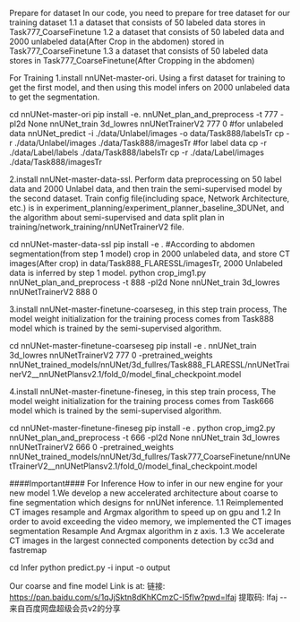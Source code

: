 Prepare for dataset
In our code, you need to prepare for tree dataset for our training dataset
1.1 a dataset that consists of 50 labeled data stores in Task777_CoarseFinetune
1.2 a dataset that consists of 50 labeled data and 2000 unlabeled data(After Crop in the abdomen) stored in Task777_CoarseFinetune
1.3 a dataset that consists of 50 labeled data stores in Task777_CoarseFinetune(After Cropping in the abdomen)

For Training
1.install nnUNet-master-ori. Using a first dataset for training to get the first model, and then using this model infers on 2000 unlabeled data to get the segmentation.

cd nnUNet-master-ori
pip install -e.
nnUNet_plan_and_preprocess -t 777 -pl2d None
nnUNet_train 3d_lowres nnUNetTrainerV2 777 0
#for unlabeled data
nnUNet_predict -i ./data/Unlabel/images -o data/Task888/labelsTr
cp -r ./data/Unlabel/images ./data/Task888/imagesTr
#for label data
cp -r ./data/Label/labels ./data/Task888/labelsTr
cp -r ./data/Label/images ./data/Task888/imagesTr

2.install nnUNet-master-data-ssl. Perform data preprocessing on 50 label data and 2000 Unlabel data, and then train the semi-supervised model by the second dataset. Train config file(including space, Network Architecture, etc.) is in experiment_planning/experiment_planner_baseline_3DUNet, and the algorithm about semi-supervised and data split plan in training/network_training/nnUNetTrainerV2 file. 

cd nnUNet-master-data-ssl
pip install -e .
#According to abdomen segmentation(from step 1 model) crop in 2000 unlabeled data, and store CT images(After crop) in data/Task888_FLARESSL/imagesTr, 2000 Unlabeled data is inferred by step 1 model.
python crop_img1.py
nnUNet_plan_and_preprocess -t 888 -pl2d None
nnUNet_train 3d_lowres nnUNetTrainerV2 888 0


3.install nnUNet-master-finetune-coarseseg, in this step train process, The model weight initialization for the training process comes from Task888 model which is trained by the semi-supervised algorithm.

cd nnUNet-master-finetune-coarseseg
pip install -e .
nnUNet_train 3d_lowres nnUNetTrainerV2 777 0 -pretrained_weights nnUNet_trained_models/nnUNet/3d_fullres/Task888_FLARESSL/nnUNetTrainerV2__nnUNetPlansv2.1/fold_0/model_final_checkpoint.model

4.install nnUNet-master-finetune-fineseg, in this step train process, The model weight initialization for the training process comes from Task666 model which is trained by the semi-supervised algorithm.

cd nnUNet-master-finetune-fineseg
pip install -e .
python crop_img2.py
nnUNet_plan_and_preprocess -t 666 -pl2d None
nnUNet_train 3d_lowres nnUNetTrainerV2 666 0 -pretrained_weights nnUNet_trained_models/nnUNet/3d_fullres/Task777_CoarseFinetune/nnUNetTrainerV2__nnUNetPlansv2.1/fold_0/model_final_checkpoint.model

####Important####
For Inference
How to infer in our new engine for your new model
1.We develop a new accelerated architecture about coarse to fine segmentation which designs for nnUNet inference.
1.1 Reimplemented CT images resample and Argmax algorithm to speed up on gpu and 
1.2 In order to avoid exceeding the video memory, we implemented the CT images segmentation Resample And Argmax algorithm in z axis.
1.3 We accelerate CT images in the largest connected components detection by cc3d and fastremap

cd Infer
python predict.py -i input -o output

Our coarse and fine model Link is at:
链接: https://pan.baidu.com/s/1qJjSktn8dKhKCmzC-I5flw?pwd=lfaj 提取码: lfaj 
--来自百度网盘超级会员v2的分享





